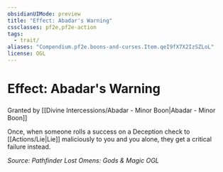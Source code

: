 ```yaml
---
obsidianUIMode: preview
title: "Effect: Abadar's Warning"
cssclasses: pf2e,pf2e-action
tags:
  - trait/
aliases: "Compendium.pf2e.boons-and-curses.Item.qeI9fX7X2IzSZLoL"
license: OGL
---
```

# Effect: Abadar's Warning

### 






Granted by [[Divine Intercessions/Abadar - Minor Boon|Abadar - Minor Boon]]

Once, when someone rolls a success on a Deception check to [[Actions/Lie|Lie]] maliciously to you and you alone, they get a critical failure instead.

*Source: Pathfinder Lost Omens: Gods & Magic*
*OGL*